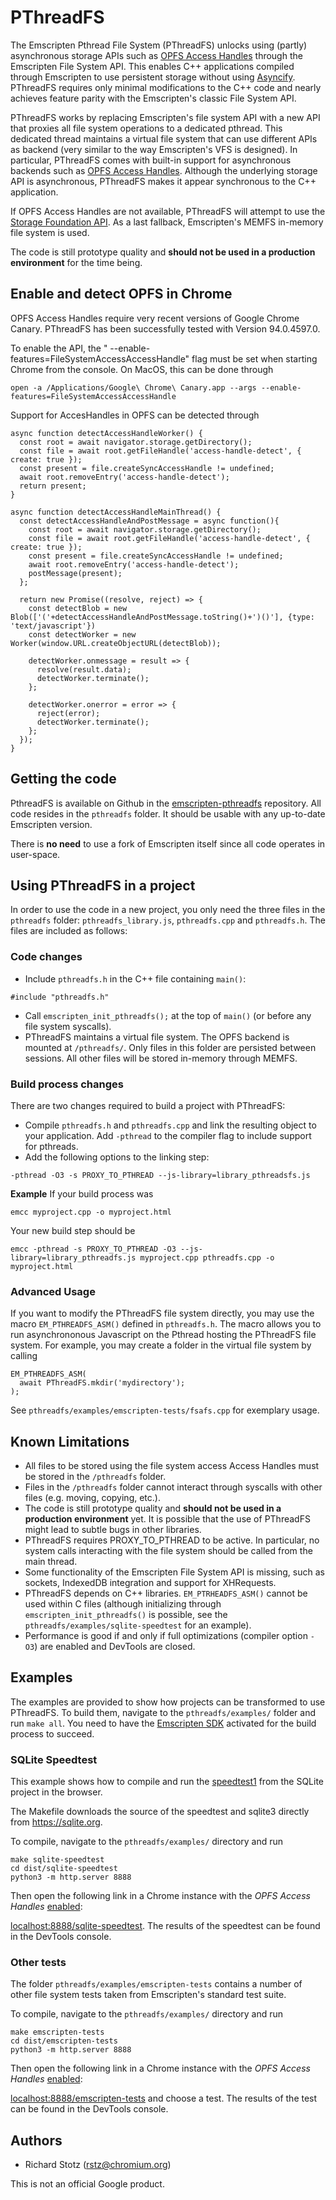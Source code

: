# PThreadFS

The Emscripten Pthread File System (PThreadFS) unlocks using (partly) asynchronous storage APIs such as [OPFS Access Handles](https://docs.google.com/document/d/121OZpRk7bKSF7qU3kQLqAEUVSNxqREnE98malHYwWec/edit#heading=h.gj2fudnvy982) through the Emscripten File System API. This enables C++ applications compiled through Emscripten to use persistent storage without using [Asyncify](https://emscripten.org/docs/porting/asyncify.html). PThreadFS requires only minimal modifications to the C++ code and nearly achieves feature parity with the Emscripten's classic File System API.

PThreadFS works by replacing Emscripten's file system API with a new API that proxies all file system operations to a dedicated pthread. This dedicated thread maintains a virtual file system that can use different APIs as backend (very similar to the way Emscripten's VFS is designed). In particular, PThreadFS comes with built-in support for asynchronous backends such as [OPFS Access Handles](https://docs.google.com/document/d/121OZpRk7bKSF7qU3kQLqAEUVSNxqREnE98malHYwWec/edit#heading=h.gj2fudnvy982).
Although the underlying storage API is asynchronous, PThreadFS makes it appear synchronous to the C++ application.

If OPFS Access Handles are not available, PThreadFS will attempt to use the [Storage Foundation API](https://github.com/WICG/storage-foundation-api-explainer). As a last fallback, Emscripten's MEMFS in-memory file system is used.

The code is still prototype quality and **should not be used in a production environment** for the time being.

## Enable and detect OPFS in Chrome

OPFS Access Handles require very recent versions of Google Chrome Canary. PThreadFS has been successfully tested with Version 94.0.4597.0.

To enable the API, the " --enable-features=FileSystemAccessAccessHandle" flag must be set when starting Chrome from the console. On MacOS, this can be done through
```
open -a /Applications/Google\ Chrome\ Canary.app --args --enable-features=FileSystemAccessAccessHandle
```

Support for AccesHandles in OPFS can be detected through
```
async function detectAccessHandleWorker() {
  const root = await navigator.storage.getDirectory();
  const file = await root.getFileHandle('access-handle-detect', { create: true });
  const present = file.createSyncAccessHandle != undefined;
  await root.removeEntry('access-handle-detect');
  return present;
}

async function detectAccessHandleMainThread() {
  const detectAccessHandleAndPostMessage = async function(){
    const root = await navigator.storage.getDirectory();
    const file = await root.getFileHandle('access-handle-detect', { create: true });
    const present = file.createSyncAccessHandle != undefined;
    await root.removeEntry('access-handle-detect');
    postMessage(present);
  };

  return new Promise((resolve, reject) => {
    const detectBlob = new Blob(['('+detectAccessHandleAndPostMessage.toString()+')()'], {type: 'text/javascript'})
    const detectWorker = new Worker(window.URL.createObjectURL(detectBlob));
    
    detectWorker.onmessage = result => {
      resolve(result.data);
      detectWorker.terminate();
    };

    detectWorker.onerror = error => {
      reject(error);
      detectWorker.terminate();
    };
  });
}
```

## Getting the code

PthreadFS is available on Github in the [emscripten-pthreadfs](https://github.com/rstz/emscripten-pthreadfs) repository. All code resides in the `pthreadfs` folder. It should be usable with any up-to-date Emscripten version. 

There is **no need** to use a fork of Emscripten itself since all code operates in user-space.

## Using PThreadFS in a project

In order to use the code in a new project, you only need the three files in the `pthreadfs` folder: `pthreadfs_library.js`, `pthreadfs.cpp` and `pthreadfs.h`. The files are included as follows:

### Code changes

- Include `pthreadfs.h` in the C++ file containing `main()`:
```
#include "pthreadfs.h"
```
- Call `emscripten_init_pthreadfs();` at the top of `main()` (or before any file system syscalls).
- PThreadFS maintains a virtual file system. The OPFS backend is mounted at `/pthreadfs/`. Only files in this folder are persisted between sessions. All other files will be stored in-memory through MEMFS.

### Build process changes

There are two changes required to build a project with PThreadFS:
- Compile `pthreadfs.h` and `pthreadfs.cpp` and link the resulting object to your application. Add `-pthread` to the compiler flag to include support for pthreads.
- Add the following options to the linking step:
```
-pthread -O3 -s PROXY_TO_PTHREAD --js-library=library_pthreadsfs.js
```
**Example**
If your build process was 
```shell
emcc myproject.cpp -o myproject.html
```
Your new build step should be
```shell
emcc -pthread -s PROXY_TO_PTHREAD -O3 --js-library=library_pthreadfs.js myproject.cpp pthreadfs.cpp -o myproject.html
```

### Advanced Usage

If you want to modify the PThreadFS file system directly, you may use the macro `EM_PTHREADFS_ASM()` defined in `pthreadfs.h`. The macro allows you to run asynchrononous Javascript on the Pthread hosting the PThreadFS file system. For example, you may create a folder in the virtual file system by calling
```
EM_PTHREADFS_ASM(
  await PThreadFS.mkdir('mydirectory');
);
```
See `pthreadfs/examples/emscripten-tests/fsafs.cpp` for exemplary usage.


## Known Limitations

- All files to be stored using the file system access Access Handles must be stored in the `/pthreadfs` folder.
- Files in the `/pthreadfs` folder cannot interact through syscalls with other files (e.g. moving, copying, etc.).
- The code is still prototype quality and **should not be used in a production environment** yet. It is possible that the use of PThreadFS might lead to subtle bugs in other libraries.
- PThreadFS requires PROXY_TO_PTHREAD to be active. In particular, no system calls interacting with the file system should be called from the main thread.
- Some functionality of the Emscripten File System API is missing, such as sockets, IndexedDB integration and support for XHRequests.
- PThreadFS depends on C++ libraries. `EM_PTRHEADFS_ASM()` cannot be used within C files (although initializing through `emscripten_init_pthreadfs()` is possible, see the `pthreadfs/examples/sqlite-speedtest` for an example).
- Performance is good if and only if full optimizations (compiler option `-O3`) are enabled and DevTools are closed.

## Examples

The examples are provided to show how projects can be transformed to use PThreadFS. To build them, navigate to the `pthreadfs/examples/` folder and run `make all`. You need to have the [Emscripten SDK](https://emscripten.org/docs/getting_started/downloads.html) activated for the build process to succeed.

### SQLite Speedtest

This example shows how to compile and run the [speedtest1](https://www.sqlite.org/cpu.html) from the SQLite project in the browser.

The Makefile downloads the source of the speedtest and sqlite3 directly from <https://sqlite.org>.

To compile, navigate to the `pthreadfs/examples/` directory and run

```shell
make sqlite-speedtest
cd dist/sqlite-speedtest
python3 -m http.server 8888
```
Then open the following link in a Chrome instance with the
_OPFS Access Handles_ [enabled](#enable-and-detect-opfs-in-chrome):

[localhost:8888/sqlite-speedtest](http://localhost:8888/sqlite-speedtest). The results of the speedtest can be found in the DevTools console.

### Other tests

The folder `pthreadfs/examples/emscripten-tests` contains a number of other file system tests taken from Emscripten's standard test suite.

To compile, navigate to the `pthreadfs/examples/` directory and run

```shell
make emscripten-tests
cd dist/emscripten-tests
python3 -m http.server 8888
```
Then open the following link in a Chrome instance with the
_OPFS Access Handles_ [enabled](#enable-and-detect-opfs-in-chrome):

[localhost:8888/emscripten-tests](http://localhost:8888/emscripten-tests) and choose a test. The results of the test can be found in the DevTools console.

## Authors
- Richard Stotz (<rstz@chromium.org>)

This is not an official Google product.